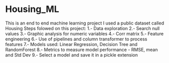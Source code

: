 # Housing_ML
This is an end to end machine learning project
I used a public dataset called Housing
Steps folowed on this project:
1.- Data exploration
2.- Search null values 
3.- Graphic analysis for numeric variables
4.- Corr matrix 
5.- Feature engineering
6.- Use of pipelines and column transformer to process features
7.- Models used: Linear Regression, Decision Tree and RandomForest
8.- Metrics to measure model performance - RMSE, mean and Std Dev
9.- Select a model and save it in a pickle extension
